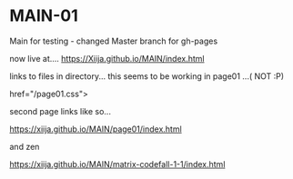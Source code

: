 # MAIN-01
Main for testing - changed Master branch for gh-pages

now live at.... https://Xiija.github.io/MAIN/index.html  

links to files in directory... this seems to be working in page01 ...( NOT :P)

href="/page01.css"> 

second page links like so...

https://xiija.github.io/MAIN/page01/index.html

and zen

https://xiija.github.io/MAIN/matrix-codefall-1-1/index.html
